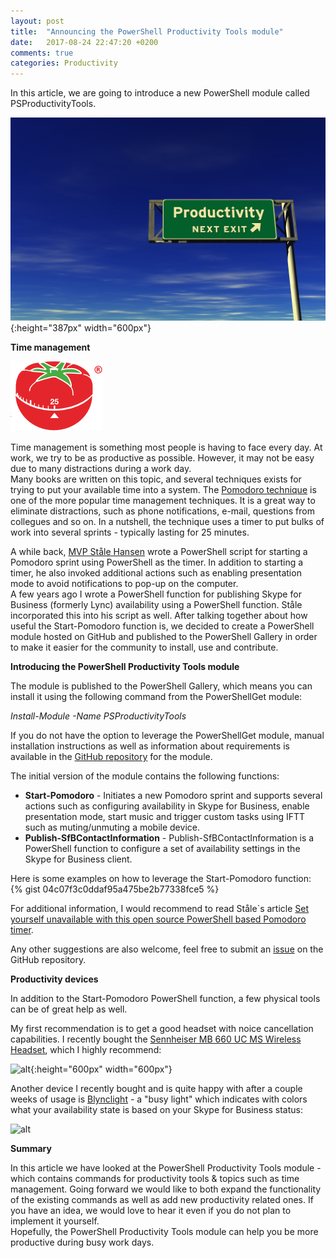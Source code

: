 ```yaml
---
layout: post
title:  "Announcing the PowerShell Productivity Tools module"
date:   2017-08-24 22:47:20 +0200
comments: true
categories: Productivity
---
```


In this article, we are going to introduce a new PowerShell module called PSProductivityTools.

![alt](/images/2017-08-24_Productivity_01.jpg){:height="387px" width="600px"}

**Time management**

![alt](/images/2017-08-24_Productivity_02.png)

Time management is something most people is having to face every day. At work, we try to be as productive as possible. However, it may not be easy due to many distractions during a work day.  
Many books are written on this topic, and several techniques exists for trying to put your available time into a system. The [Pomodoro technique](https://cirillocompany.de/pages/pomodoro-technique) is one of the more popular time management techniques. It is a great way to eliminate distractions, such as phone notifications, e-mail, questions from collegues and so on. In a nutshell, the technique uses a timer to put bulks of work into several sprints - typically lasting for 25 minutes.

A while back, [MVP Ståle Hansen](http://twitter.com/StaleHansen) wrote a PowerShell script for starting a Pomodoro sprint using PowerShell as the timer. In addition to starting a timer, he also invoked additional actions such as enabling presentation mode to avoid notifications to pop-up on the computer.  
A few years ago I wrote a PowerShell function for publishing Skype for Business (formerly Lync) availability using a PowerShell function. Ståle incorporated this into his script as well. After talking together about how useful the Start-Pomodoro function is, we decided to create a PowerShell module hosted on GitHub and published to the PowerShell Gallery in order to make it easier for the community to install, use and contribute.


**Introducing the PowerShell Productivity Tools module**

The module is published to the PowerShell Gallery, which means you can install it using the following command from the PowerShellGet module:

*Install-Module -Name PSProductivityTools*

If you do not have the option to leverage the PowerShellGet module, manual installation instructions as well as information about requirements is available in the [GitHub repository](https://github.com/janegilring/PSProductivityTools) for the module.

The initial version of the module contains the following functions:
- **Start-Pomodoro** - Initiates a new Pomodoro sprint and supports several actions such as configuring availability in Skype for Business, enable presentation mode, start music and trigger custom tasks using IFTT such as muting/unmuting a mobile device.
- **Publish-SfBContactInformation** - Publish-SfBContactInformation is a PowerShell function to configure a set of availability settings in the Skype for Business client.

Here is some examples on how to leverage the Start-Pomodoro function:
{% gist 04c07f3c0ddaf95a475be2b77338fce5 %}

For additional information, I would recommend to read Ståle`s article [Set yourself unavailable with this open source PowerShell based Pomodoro timer](https://msunified.net/2017/08/23/set-yourself-unavailable-with-this-open-source-powershell-based-pomodoro-timer/).

Any other suggestions are also welcome, feel free to submit an [issue](https://github.com/janegilring/PSProductivityTools/issues) on the GitHub repository.

**Productivity devices**

In addition to the Start-Pomodoro PowerShell function, a few physical tools can be of great help as well.

My first recommendation is to get a good headset with noice cancellation capabilities.
I recently bought the [Sennheiser MB 660 UC MS Wireless Headset](www.sennheiser.com/wireless-headset-office-phone-mb-660-uc-ms), which I highly recommend:

![alt](/images/2017-08-24_Productivity_04.png){:height="600px" width="600px"}

Another device I recently bought and is quite happy with after a couple weeks of usage is [Blynclight](https://embrava.com/products/blync-light?variant=328886579) - a "busy light" which indicates with colors what your availability state is based on your Skype for Business status:

![alt](/images/2017-08-24_Productivity_03.png)


**Summary**

In this article we have looked at the PowerShell Productivity Tools module - which contains commands for productivity tools & topics such as time management. Going forward we would like to both expand the functionality of the existing commands as well as add new productivity related ones. If you have an idea, we would love to hear it even if you do not plan to implement it yourself.  
Hopefully, the PowerShell Productivity Tools module can help you be more productive during busy work days.